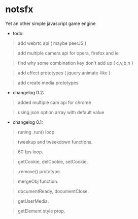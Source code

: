 notsfx
======

 Yet an other simple javascript game engine

- todo:

>	add webrtc api ( maybe peerJS )

>	add multiple camera api for opera, firefox and ie

>	find why some combination key don't add up ( c,v,b,n )

>	add effect prototypes ( jquery.animate-like )

>	add create media prototypes

- changelog 0.2:

>	added multiple cam api for chrome

>	using json option array with default value
	
- changelog 0.1:

>	runing .run() loop.

>	tweekup and tweekdown functions.

>	60 fps loop.

>	getCookie, delCookie, setCookie.

>	.remove() prototype.

>	mergeObj function.

>	documentReady, documentClose.

>	getUserMedia.

>	getElement style prop.
	
